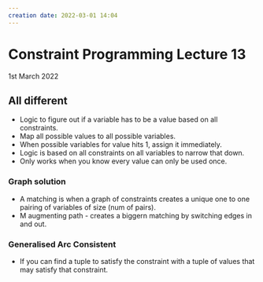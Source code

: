 ```yaml
---
creation date: 2022-03-01 14:04
---
```

#  Constraint Programming Lecture 13
1st March 2022

## All different
- Logic to figure out if a variable has to be a value based on all constraints.
- Map all possible values to all possible variables.
- When possible variables for value hits 1, assign it immediately.
- Logic is based on all constraints on all variables to narrow that down.
- Only works when you know every value can only be used once.
### Graph solution
- A matching is when a graph of constraints creates a unique one to one pairing of variables of size (num of pairs).
- M augmenting path - creates a biggern matching by switching edges in and out.
### Generalised Arc Consistent
- If you can find a tuple to satisfy the constraint with a tuple of values that may satisfy that constraint.